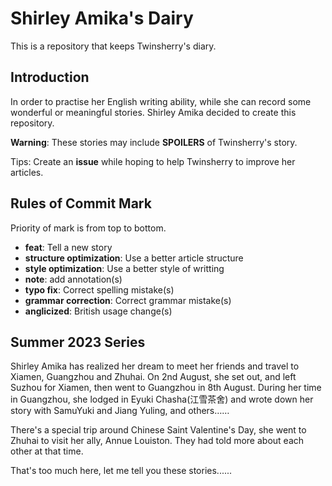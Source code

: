 # Shirley Amika's Dairy

This is a repository that keeps Twinsherry's diary.

## Introduction

In order to practise her English writing ability, while she can record some wonderful or meaningful stories. Shirley Amika decided to create this repository.

**Warning**: These stories may include **SPOILERS** of Twinsherry's story.

Tips: Create an **issue** while hoping to help Twinsherry to improve her articles.

## Rules of Commit Mark

Priority of mark is from top to bottom.

- **feat**: Tell a new story
- **structure optimization**: Use a better article structure
- **style optimization**: Use a better style of writting
- **note**: add annotation(s)
- **typo fix**: Correct spelling mistake(s)
- **grammar correction**: Correct grammar mistake(s)
- **anglicized**: British usage change(s)

## Summer 2023 Series

Shirley Amika has realized her dream to meet her friends and travel to Xiamen, Guangzhou and Zhuhai. On 2nd August, she set out, and left Suzhou for Xiamen, then went to Guangzhou in 8th August. During her time in Guangzhou, she lodged in Eyuki Chasha(江雪茶舍) and wrote down her story with SamuYuki and Jiang Yuling, and others…… 

There's a special trip around Chinese Saint Valentine's Day, she went to Zhuhai to visit her ally, Annue Louiston. They had told more about each other at that time.

That's too much here, let me tell you these stories......
